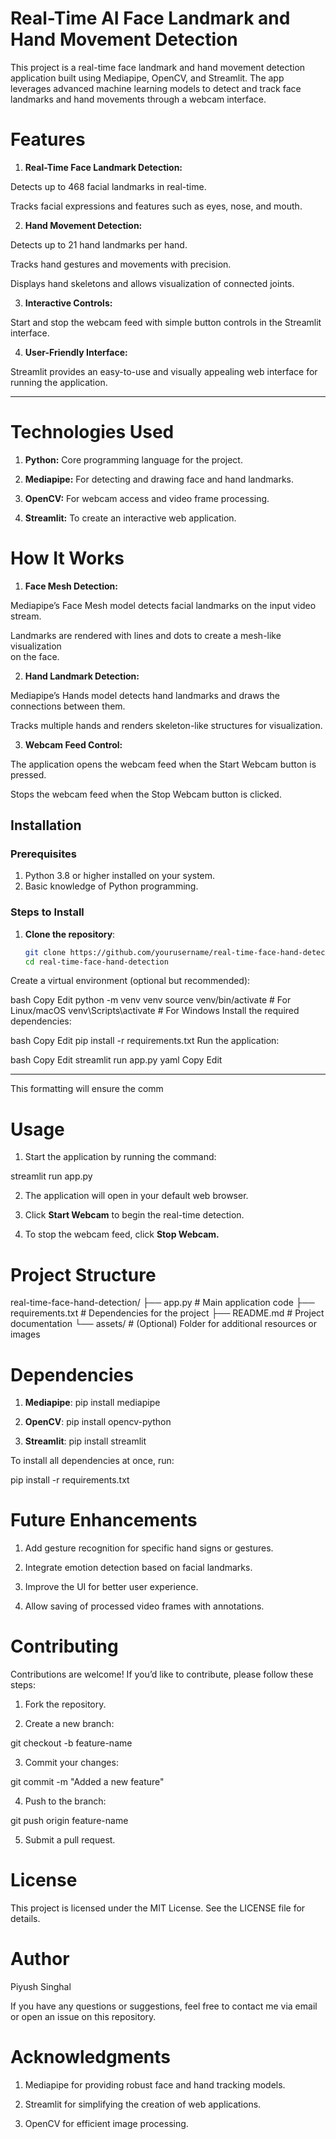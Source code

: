 # Real-Time AI Face Landmark and Hand Movement Detection

This project is a real-time face landmark and hand movement detection application built using Mediapipe, OpenCV, and Streamlit. The app leverages advanced machine learning models to detect and track face landmarks and hand movements through a webcam interface.

# Features

1. **Real-Time Face Landmark Detection:**

  Detects up to 468 facial landmarks in real-time.

  Tracks facial expressions and features such as eyes, nose, and mouth.

2. **Hand Movement Detection:**

  Detects up to 21 hand landmarks per hand.

  Tracks hand gestures and movements with precision.

  Displays hand skeletons and allows visualization of connected joints.

3. **Interactive Controls:**

  Start and stop the webcam feed with simple button controls in the Streamlit        interface.

4. **User-Friendly Interface:**

  Streamlit provides an easy-to-use and visually appealing web interface for     
  running the application.

-------------------------------------------------------------

# Technologies Used

1. **Python:** Core programming language for the project.

2. **Mediapipe:** For detecting and drawing face and hand landmarks.

3. **OpenCV:** For webcam access and video frame processing.

4. **Streamlit:** To create an interactive web application.

# How It Works

1. **Face Mesh Detection:**

  Mediapipe’s Face Mesh model detects facial landmarks on the input video stream.

  Landmarks are rendered with lines and dots to create a mesh-like visualization   
  on the face.

2. **Hand Landmark Detection:**

  Mediapipe’s Hands model detects hand landmarks and draws the connections between   them.
  
  Tracks multiple hands and renders skeleton-like structures for visualization.

3. **Webcam Feed Control:**

  The application opens the webcam feed when the Start Webcam button is pressed.
  
  Stops the webcam feed when the Stop Webcam button is clicked.

## Installation

### Prerequisites

1. Python 3.8 or higher installed on your system.
2. Basic knowledge of Python programming.

### Steps to Install

1. **Clone the repository**:

   ```bash
   git clone https://github.com/yourusername/real-time-face-hand-detection.git
   cd real-time-face-hand-detection
Create a virtual environment (optional but recommended):

bash
Copy
Edit
python -m venv venv
source venv/bin/activate  # For Linux/macOS
venv\Scripts\activate     # For Windows
Install the required dependencies:

bash
Copy
Edit
pip install -r requirements.txt
Run the application:

bash
Copy
Edit
streamlit run app.py
yaml
Copy
Edit

---

This formatting will ensure the comm
# Usage

1. Start the application by running the command:

  streamlit run app.py

2. The application will open in your default web browser.

3. Click **Start Webcam** to begin the real-time detection.

4. To stop the webcam feed, click **Stop Webcam.**

# Project Structure

real-time-face-hand-detection/
├── app.py              # Main application code
├── requirements.txt    # Dependencies for the project
├── README.md           # Project documentation
└── assets/             # (Optional) Folder for additional resources or images

# Dependencies

1. **Mediapipe**: pip install mediapipe

2. **OpenCV**: pip install opencv-python

3. **Streamlit**: pip install streamlit

To install all dependencies at once, run:

  pip install -r requirements.txt

# Future Enhancements

1. Add gesture recognition for specific hand signs or gestures.

2. Integrate emotion detection based on facial landmarks.

3. Improve the UI for better user experience.

4. Allow saving of processed video frames with annotations.

# Contributing

Contributions are welcome! If you’d like to contribute, please follow these steps:

1. Fork the repository.

2. Create a new branch:

git checkout -b feature-name

3. Commit your changes:

git commit -m "Added a new feature"

4. Push to the branch:

git push origin feature-name

5. Submit a pull request.

# License

This project is licensed under the MIT License. See the LICENSE file for details.

# Author

Piyush Singhal

If you have any questions or suggestions, feel free to contact me via email or open an issue on this repository.

# Acknowledgments

1. Mediapipe for providing robust face and hand tracking models.

2. Streamlit for simplifying the creation of web applications.

3. OpenCV for efficient image processing.


